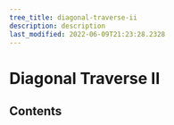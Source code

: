 ```yaml
---
tree_title: diagonal-traverse-ii
description: description
last_modified: 2022-06-09T21:23:28.2328
---
```


# Diagonal Traverse II

## Contents
